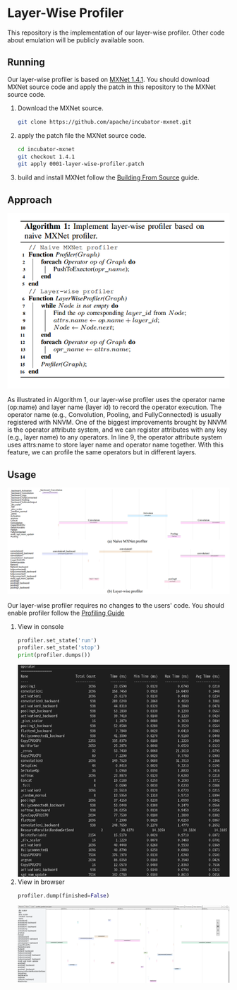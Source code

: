 # Layer-Wise Profiler

This repository is the implementation of our layer-wise profiler. Other code about emulation will be publicly available soon.

## Running

Our layer-wise profiler is based on [MXNet 1.4.1](https://github.com/apache/incubator-mxnet.git). You should download MXNet source code and apply the patch in this repository to the MXNet source code.

1. Download the MXNet source.
    ```bash
    git clone https://github.com/apache/incubator-mxnet.git
    ```
1. apply the patch file the MXNet source code.
    ```bash
    cd incubator-mxnet
    git checkout 1.4.1
    git apply 0001-layer-wise-profiler.patch
    ```
3. build and install MXNet follow the [Building From Source](https://mxnet.apache.org/get_started/build_from_source) guide.

## Approach

![approach](pic/approach.png)

As illustrated in Algorithm 1, our layer-wise profiler uses the operator name (op:name) and layer name (layer id) to record the operator execution. The operator name (e.g., Convolution, Pooling, and FullyConnected) is usually registered with NNVM. One of the biggest improvements brought by NNVM is the operator attribute system, and we can register attributes with any key (e.g., layer name) to any operators. In line 9, the operator attribute system uses attrs:name to store layer name and operator name together. With this feature, we can profile the same operators but in different layers.

## Usage

![profiler](pic/profiler.png)

Our layer-wise profiler requires no changes to the users' code. You should enable profiler follow the [Profiling Guide](https://mxnet.apache.org/versions/1.9.0/api/python/docs/tutorials/performance/backend/profiler.html)

1. View in console
    ```python
    profiler.set_state('run')
    profiler.set_state('stop')
    print(profiler.dumps())
    ```
    ![print](pic/print.png)
2. View in browser
    ```python
    profiler.dump(finished=False)
    ```
    ![tracing](pic/tracing.png)
